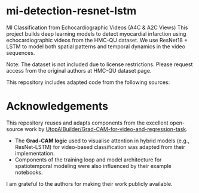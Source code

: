 # mi-detection-resnet-lstm
MI Classification from Echocardiographic Videos (A4C & A2C Views)
This project builds deep learning models to detect myocardial infarction using echocardiographic videos from the HMC-QU dataset.
We use ResNet18 + LSTM to model both spatial patterns and temporal dynamics in the video sequences.

Note: The dataset is not included due to license restrictions. Please request access from the original authors at HMC-QU dataset page.


This repository includes adapted code from the following sources:

# Acknowledgements

This repository reuses and adapts components from the excellent open-source work by [UtopAIBuilder/Grad-CAM-for-video-and-regression-task](https://github.com/UtopAIBuilder/Grad-CAM-for-video-and-regression-task).

- The **Grad-CAM logic** used to visualise attention in hybrid models (e.g., ResNet-LSTM) for video-based classification was adapted from their implementation.
- Components of the training loop and model architecture for spatiotemporal modeling were also influenced by their example notebooks.

I am grateful to the authors for making their work publicly available.



